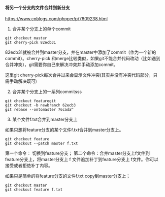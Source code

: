 #### 将另一个分支的文件合并到新分支

https://www.cnblogs.com/phpper/p/7609238.html

1. 合并某个分支上的单个commit

```
git checkout master  
git cherry-pick 82ecb31
```

82ecb31就被合并到master分支，并在master中添加了commit（作为一个新的commit）。cherry-pick 和merge比较类似，如果git不能合并代码改动（比如遇到合并冲突），git需要你自己来解决冲突并手动添加commit。

这里git cherry-pick每次合并过来会显示文件冲突(其实并没有冲突代码部分，只需手动解决既可)


2. 合并某个分支上的一系列commitsss
```
git checkout featuregit 
git checkout -b newbranch 62ecb3
git rebase --ontomaster 76cada^ 
```

3.  某个文件f.txt合并到master分支上

如果只想将feature分支的某个文件f.txt合并到master分支上。
```
git checkout feature 
git checkout --patch master f.txt
```
第一个命令： 切换到feature分支；
第二个命令：合并master分支上f文件到feature分支上，将master分支上 f 文件追加补丁到feature分支上 f文件。你可以接受或者拒绝补丁内容。

如果只是简单的将feature分支的文件f.txt copy到master分支上；
```
git checkout master
git checkout feature f.txt

```